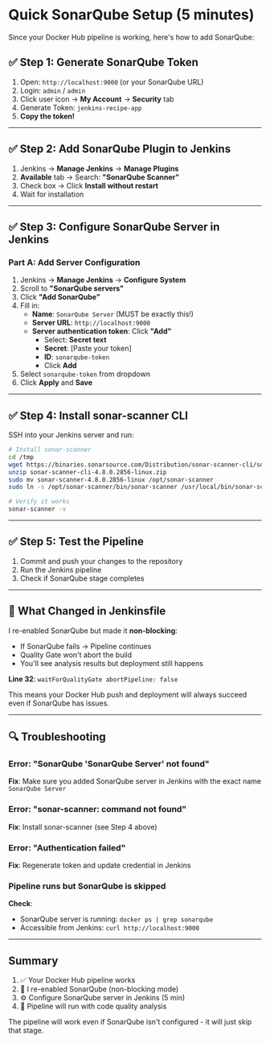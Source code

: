 # Quick SonarQube Setup (5 minutes)

Since your Docker Hub pipeline is working, here's how to add SonarQube:

## ✅ Step 1: Generate SonarQube Token

1. Open: `http://localhost:9000` (or your SonarQube URL)
2. Login: `admin` / `admin`
3. Click user icon → **My Account** → **Security** tab
4. Generate Token: `jenkins-recipe-app`
5. **Copy the token!**

---

## ✅ Step 2: Add SonarQube Plugin to Jenkins

1. Jenkins → **Manage Jenkins** → **Manage Plugins**
2. **Available** tab → Search: **"SonarQube Scanner"**
3. Check box → Click **Install without restart**
4. Wait for installation

---

## ✅ Step 3: Configure SonarQube Server in Jenkins

### Part A: Add Server Configuration

1. Jenkins → **Manage Jenkins** → **Configure System**
2. Scroll to **"SonarQube servers"**
3. Click **"Add SonarQube"**
4. Fill in:
    - **Name**: `SonarQube Server` (MUST be exactly this!)
    - **Server URL**: `http://localhost:9000`
    - **Server authentication token**: Click **"Add"**
        - Select: **Secret text**
        - **Secret**: [Paste your token]
        - **ID**: `sonarqube-token`
        - Click **Add**
5. Select `sonarqube-token` from dropdown
6. Click **Apply** and **Save**

---

## ✅ Step 4: Install sonar-scanner CLI

SSH into your Jenkins server and run:

```bash
# Install sonar-scanner
cd /tmp
wget https://binaries.sonarsource.com/Distribution/sonar-scanner-cli/sonar-scanner-cli-4.8.0.2856-linux.zip
unzip sonar-scanner-cli-4.8.0.2856-linux.zip
sudo mv sonar-scanner-4.8.0.2856-linux /opt/sonar-scanner
sudo ln -s /opt/sonar-scanner/bin/sonar-scanner /usr/local/bin/sonar-scanner

# Verify it works
sonar-scanner -v
```

---

## ✅ Step 5: Test the Pipeline

1. Commit and push your changes to the repository
2. Run the Jenkins pipeline
3. Check if SonarQube stage completes

---

## 🎯 What Changed in Jenkinsfile

I re-enabled SonarQube but made it **non-blocking**:

-   If SonarQube fails → Pipeline continues
-   Quality Gate won't abort the build
-   You'll see analysis results but deployment still happens

**Line 32**: `waitForQualityGate abortPipeline: false`

This means your Docker Hub push and deployment will always succeed even if SonarQube has issues.

---

## 🔍 Troubleshooting

### Error: "SonarQube 'SonarQube Server' not found"

**Fix**: Make sure you added SonarQube server in Jenkins with the exact name `SonarQube Server`

### Error: "sonar-scanner: command not found"

**Fix**: Install sonar-scanner (see Step 4 above)

### Error: "Authentication failed"

**Fix**: Regenerate token and update credential in Jenkins

### Pipeline runs but SonarQube is skipped

**Check**:

-   SonarQube server is running: `docker ps | grep sonarqube`
-   Accessible from Jenkins: `curl http://localhost:9000`

---

## Summary

1. ✅ Your Docker Hub pipeline works
2. 🔄 I re-enabled SonarQube (non-blocking mode)
3. ⚙️ Configure SonarQube server in Jenkins (5 min)
4. 🚀 Pipeline will run with code quality analysis

The pipeline will work even if SonarQube isn't configured - it will just skip that stage.
